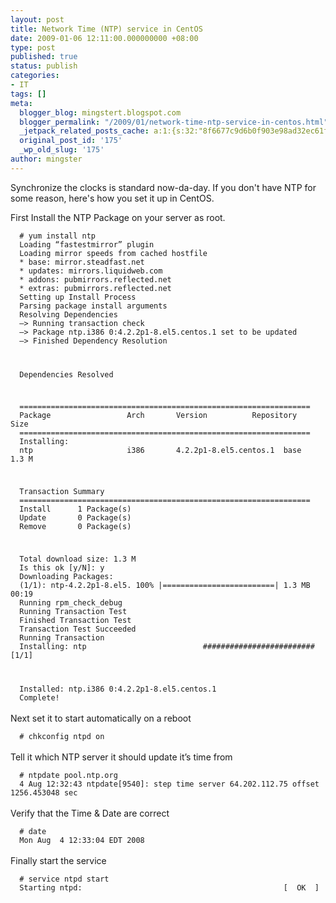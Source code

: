 ```yaml
---
layout: post
title: Network Time (NTP) service in CentOS
date: 2009-01-06 12:11:00.000000000 +08:00
type: post
published: true
status: publish
categories:
- IT
tags: []
meta:
  blogger_blog: mingstert.blogspot.com
  blogger_permalink: "/2009/01/network-time-ntp-service-in-centos.html"
  _jetpack_related_posts_cache: a:1:{s:32:"8f6677c9d6b0f903e98ad32ec61f8deb";a:2:{s:7:"expires";i:1455438897;s:7:"payload";a:3:{i:0;a:1:{s:2:"id";i:167;}i:1;a:1:{s:2:"id";i:225;}i:2;a:1:{s:2:"id";i:237;}}}}
  original_post_id: '175'
  _wp_old_slug: '175'
author: mingster
---
```

<p>Synchronize the clocks is standard now-da-day.  If you don't have NTP for some reason, here's how you set it up in CentOS.</p>
<p>First Install the NTP Package on your server as root.<br /><code><br />  # yum install ntp<br />  Loading “fastestmirror” plugin<br />  Loading mirror speeds from cached hostfile<br />  * base: mirror.steadfast.net<br />  * updates: mirrors.liquidweb.com<br />  * addons: pubmirrors.reflected.net<br />  * extras: pubmirrors.reflected.net<br />  Setting up Install Process<br />  Parsing package install arguments<br />  Resolving Dependencies<br />  –&gt; Running transaction check<br />  —&gt; Package ntp.i386 0:4.2.2p1-8.el5.centos.1 set to be updated<br />  –&gt; Finished Dependency Resolution</p>
<p>  Dependencies Resolved</p>
<p>  =================================================================<br />  Package                 Arch       Version          Repository        Size<br />  =================================================================<br />  Installing:<br />  ntp                     i386       4.2.2p1-8.el5.centos.1  base              1.3 M</p>
<p>  Transaction Summary<br />  =================================================================<br />  Install      1 Package(s)<br />  Update       0 Package(s)<br />  Remove       0 Package(s)</p>
<p>  Total download size: 1.3 M<br />  Is this ok [y/N]: y<br />  Downloading Packages:<br />  (1/1): ntp-4.2.2p1-8.el5. 100% |=========================| 1.3 MB    00:19<br />  Running rpm_check_debug<br />  Running Transaction Test<br />  Finished Transaction Test<br />  Transaction Test Succeeded<br />  Running Transaction<br />  Installing: ntp                          ######################### [1/1]</p>
<p>  Installed: ntp.i386 0:4.2.2p1-8.el5.centos.1<br />  Complete!<br /></code><br />Next set it to start automatically on a reboot<br /><code><br />  # chkconfig ntpd on<br /></code><br />Tell it which NTP server it should update it’s time from<br /><code><br />  # ntpdate pool.ntp.org<br />  4 Aug 12:32:43 ntpdate[9540]: step time server 64.202.112.75 offset 1256.453048 sec<br /></code><br />Verify that the Time &amp; Date are correct<br /><code><br />  # date<br />  Mon Aug  4 12:33:04 EDT 2008<br /></code><br />Finally start the service<br /><code><br />  # service ntpd start<br />  Starting ntpd:                                             [  OK  ]<br /></code></p>
